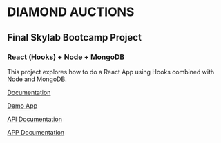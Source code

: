 # DIAMOND AUCTIONS

## Final Skylab Bootcamp Project 
### React (Hooks) + Node + MongoDB

This project explores how to do a React App using Hooks combined with Node and MongoDB.

[Documentation](auction-doc/README.md)

[Demo App](http://diamond-auctions.surge.sh/#/)

[API Documentation](auction-api/README.md)

[APP Documentation](auction-app/README.md)